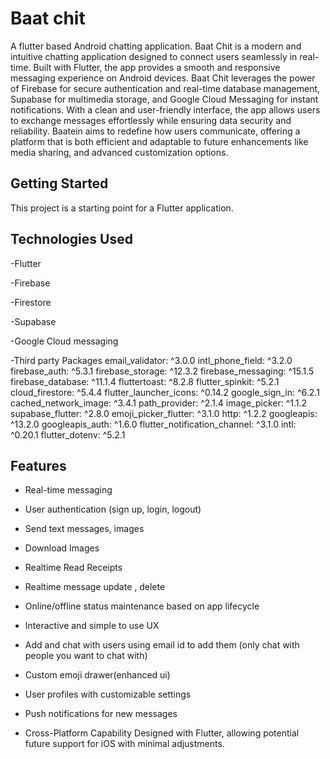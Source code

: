 # Baat chit

A flutter based Android chatting application.
Baat Chit is a modern and intuitive chatting application designed to connect users seamlessly in real-time. Built with Flutter, the app provides a smooth and responsive messaging experience on Android devices. Baat Chit leverages the power of Firebase for secure authentication and real-time database management, Supabase for multimedia storage, and Google Cloud Messaging for instant notifications. With a clean and user-friendly interface, the app allows users to exchange messages effortlessly while ensuring data security and reliability. Baatein aims to redefine how users communicate, offering a platform that is both efficient and adaptable to future enhancements like media sharing, and advanced customization options.

## Getting Started

This project is a starting point for a Flutter application.

## Technologies Used

-Flutter

-Firebase

-Firestore

-Supabase

-Google Cloud messaging

-Third party Packages
  email_validator: ^3.0.0
  intl_phone_field: ^3.2.0
  firebase_auth: ^5.3.1
  firebase_storage: ^12.3.2
  firebase_messaging: ^15.1.5
  firebase_database: ^11.1.4
  fluttertoast: ^8.2.8
  flutter_spinkit: ^5.2.1
  cloud_firestore: ^5.4.4
  flutter_launcher_icons: ^0.14.2
  google_sign_in: ^6.2.1
  cached_network_image: ^3.4.1
  path_provider: ^2.1.4
  image_picker: ^1.1.2
  supabase_flutter: ^2.8.0
  emoji_picker_flutter: ^3.1.0
  http: ^1.2.2
  googleapis: ^13.2.0
  googleapis_auth: ^1.6.0
  flutter_notification_channel: ^3.1.0
  intl: ^0.20.1
  flutter_dotenv: ^5.2.1

## Features


- Real-time messaging

- User authentication (sign up, login, logout)

- Send text messages, images

- Download Images

- Realtime Read Receipts 

- Realtime message update , delete

- Online/offline status maintenance based on app lifecycle

- Interactive and simple  to use UX

- Add and chat with users using email id to add them (only chat with people you want to chat with)

- Custom emoji drawer(enhanced ui)

- User profiles with customizable settings

- Push notifications for new messages

- Cross-Platform Capability
  Designed with Flutter, allowing potential future support for iOS with minimal adjustments.



